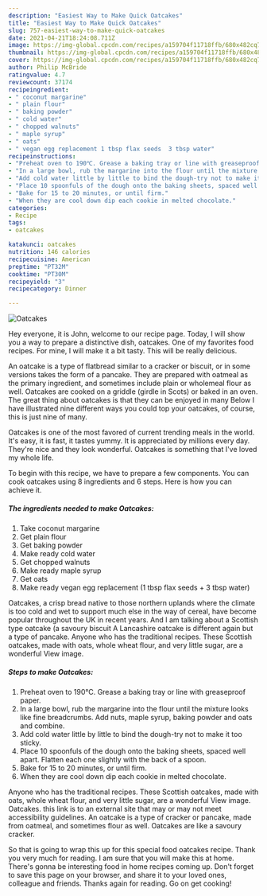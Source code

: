 ```yaml
---
description: "Easiest Way to Make Quick Oatcakes"
title: "Easiest Way to Make Quick Oatcakes"
slug: 757-easiest-way-to-make-quick-oatcakes
date: 2021-04-21T18:24:08.711Z
image: https://img-global.cpcdn.com/recipes/a159704f11718ffb/680x482cq70/oatcakes-recipe-main-photo.jpg
thumbnail: https://img-global.cpcdn.com/recipes/a159704f11718ffb/680x482cq70/oatcakes-recipe-main-photo.jpg
cover: https://img-global.cpcdn.com/recipes/a159704f11718ffb/680x482cq70/oatcakes-recipe-main-photo.jpg
author: Philip McBride
ratingvalue: 4.7
reviewcount: 37174
recipeingredient:
- " coconut margarine"
- " plain flour"
- " baking powder"
- " cold water"
- " chopped walnuts"
- " maple syrup"
- " oats"
- " vegan egg replacement 1 tbsp flax seeds  3 tbsp water"
recipeinstructions:
- "Preheat oven to 190℃. Grease a baking tray or line with greaseproof paper."
- "In a large bowl, rub the margarine into the flour until the mixture looks like fine breadcrumbs. Add nuts, maple syrup, baking powder and oats and combine."
- "Add cold water little by little to bind the dough-try not to make it too sticky."
- "Place 10 spoonfuls of the dough onto the baking sheets, spaced well apart. Flatten each one slightly with the back of a spoon."
- "Bake for 15 to 20 minutes, or until firm."
- "When they are cool down dip each cookie in melted chocolate."
categories:
- Recipe
tags:
- oatcakes

katakunci: oatcakes 
nutrition: 146 calories
recipecuisine: American
preptime: "PT32M"
cooktime: "PT30M"
recipeyield: "3"
recipecategory: Dinner

---
```



![Oatcakes](https://img-global.cpcdn.com/recipes/a159704f11718ffb/680x482cq70/oatcakes-recipe-main-photo.jpg)

Hey everyone, it is John, welcome to our recipe page. Today, I will show you a way to prepare a distinctive dish, oatcakes. One of my favorites food recipes. For mine, I will make it a bit tasty. This will be really delicious.

An oatcake is a type of flatbread similar to a cracker or biscuit, or in some versions takes the form of a pancake. They are prepared with oatmeal as the primary ingredient, and sometimes include plain or wholemeal flour as well. Oatcakes are cooked on a griddle (girdle in Scots) or baked in an oven. The great thing about oatcakes is that they can be enjoyed in many Below I have illustrated nine different ways you could top your oatcakes, of course, this is just nine of many.

Oatcakes is one of the most favored of current trending meals in the world. It's easy, it is fast, it tastes yummy. It is appreciated by millions every day. They're nice and they look wonderful. Oatcakes is something that I've loved my whole life.


To begin with this recipe, we have to prepare a few components. You can cook oatcakes using 8 ingredients and 6 steps. Here is how you can achieve it.

<!--inarticleads1-->

##### The ingredients needed to make Oatcakes:

1. Take  coconut margarine
1. Get  plain flour
1. Get  baking powder
1. Make ready  cold water
1. Get  chopped walnuts
1. Make ready  maple syrup
1. Get  oats
1. Make ready  vegan egg replacement (1 tbsp flax seeds + 3 tbsp water)


Oatcakes, a crisp bread native to those northern uplands where the climate is too cold and wet to support much else in the way of cereal, have become popular throughout the UK in recent years. And I am talking about a Scottish type oatcake (a savoury biscuit A Lancashire oatcake is different again but a type of pancake. Anyone who has the traditional recipes. These Scottish oatcakes, made with oats, whole wheat flour, and very little sugar, are a wonderful View image. 

<!--inarticleads2-->

##### Steps to make Oatcakes:

1. Preheat oven to 190℃. Grease a baking tray or line with greaseproof paper.
1. In a large bowl, rub the margarine into the flour until the mixture looks like fine breadcrumbs. Add nuts, maple syrup, baking powder and oats and combine.
1. Add cold water little by little to bind the dough-try not to make it too sticky.
1. Place 10 spoonfuls of the dough onto the baking sheets, spaced well apart. Flatten each one slightly with the back of a spoon.
1. Bake for 15 to 20 minutes, or until firm.
1. When they are cool down dip each cookie in melted chocolate.


Anyone who has the traditional recipes. These Scottish oatcakes, made with oats, whole wheat flour, and very little sugar, are a wonderful View image. Oatcakes. this link is to an external site that may or may not meet accessibility guidelines. An oatcake is a type of cracker or pancake, made from oatmeal, and sometimes flour as well. Oatcakes are like a savoury cracker. 

So that is going to wrap this up for this special food oatcakes recipe. Thank you very much for reading. I am sure that you will make this at home. There's gonna be interesting food in home recipes coming up. Don't forget to save this page on your browser, and share it to your loved ones, colleague and friends. Thanks again for reading. Go on get cooking!
